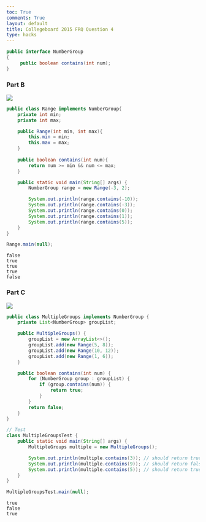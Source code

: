 ```yaml
---
toc: True
comments: True
layout: default
title: Collegeboard 2015 FRQ Question 4
type: hacks
---
```


```java
public interface NumberGroup 
{
     public boolean contains(int num);
}
```

### Part B

![](https://cdn.discordapp.com/attachments/879557685253664768/1211177245335486535/Screenshot_2024-02-24_at_9.05.48_PM.png?ex=65ed3fb5&is=65dacab5&hm=f67a842ff4d80786355893746f16e72e577f2f521dee4e68b2c6528874ab5d67&)


```java
public class Range implements NumberGroup{
    private int min;
    private int max;

    public Range(int min, int max){
        this.min = min;
        this.max = max;
    }
 
    public boolean contains(int num){
        return num >= min && num <= max;
    }

    public static void main(String[] args) {
        NumberGroup range = new Range(-3, 2);

        System.out.println(range.contains(-10));
        System.out.println(range.contains(-3));
        System.out.println(range.contains(0));
        System.out.println(range.contains(1)); 
        System.out.println(range.contains(5));
    }
} 

Range.main(null);
```

    false
    true
    true
    true
    false


### Part C

![](https://cdn.discordapp.com/attachments/879557685253664768/1211177410985332746/Screenshot_2024-02-24_at_9.06.34_PM.png?ex=65ed3fdd&is=65dacadd&hm=4419cb271a9c59f06d43631021636540d1b37e9f094b0aadd2b7bf78d9236f25&)


```java
public class MultipleGroups implements NumberGroup {
    private List<NumberGroup> groupList;

    public MultipleGroups() {
        groupList = new ArrayList<>();
        groupList.add(new Range(5, 8));
        groupList.add(new Range(10, 12));
        groupList.add(new Range(1, 6));
    }

    public boolean contains(int num) {
        for (NumberGroup group : groupList) {
            if (group.contains(num)) {
                return true;
            }
        }
        return false;
    }
}

// Test  
class MultipleGroupsTest {
    public static void main(String[] args) {
        MultipleGroups multiple = new MultipleGroups();

        System.out.println(multiple.contains(3)); // should return true
        System.out.println(multiple.contains(9)); // should return false
        System.out.println(multiple.contains(5)); // should return true
    }
}

MultipleGroupsTest.main(null);

```

    true
    false
    true

